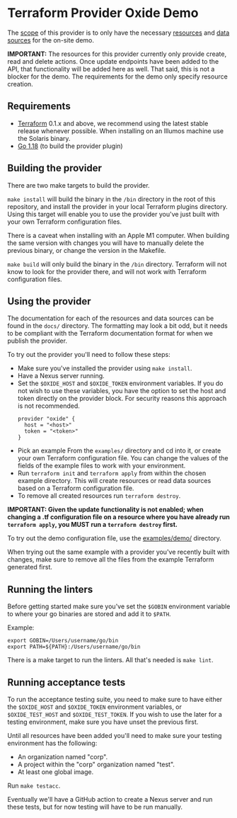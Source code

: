 # Terraform Provider Oxide Demo

The [scope](https://docs.google.com/document/d/1TNvy5-aqZPcv1PQllzySSIV7KJsGl5llvfc2L1IiD-Y/edit?usp=sharing) of this provider is to only have the necessary [resources](https://www.terraform.io/language/resources) and [data sources](https://www.terraform.io/language/data-sources) for the on-site demo.

**IMPORTANT:** The resources for this provider currently only provide create, read and delete actions. Once update endpoints have been added to the API, that functionality will be added here as well. That said, this is not a blocker for the demo. The requirements for the demo only specify resource creation.

## Requirements

- [Terraform](https://www.terraform.io/downloads) 0.1.x and above, we recommend using the latest stable release whenever possible. When installing on an Illumos machine use the Solaris binary.
- [Go 1.18](https://go.dev/dl/) (to build the provider plugin)

## Building the provider

There are two make targets to build the provider.

`make install` will build the binary in the `/bin` directory in the root of this repository, and install the provider in your local Terraform plugins directory. Using this target will enable you to use the provider you've just built with your own Terraform configuration files.

There is a caveat when installing with an Apple M1 computer. When building the same version with changes you will have to manually delete the previous binary, or change the version in the Makefile.

`make build` will only build the binary in the `/bin` directory. Terraform will not know to look for the provider there, and will not work with Terraform configuration files.

## Using the provider

The documentation for each of the resources and data sources can be found in the `docs/` directory. The formatting may look a bit odd, but it needs to be compliant with the Terraform documentation format for when we publish the provider.

To try out the provider you'll need to follow these steps:

- Make sure you've installed the provider using `make install`.
- Have a Nexus server running.
- Set the `$OXIDE_HOST` and `$OXIDE_TOKEN` environment variables. If you do not wish to use these variables, you have the option to set the host and token directly on the provider block. For security reasons this approach is not recommended.
  ```hcl
  provider "oxide" {
    host = "<host>"
    token = "<token>"
  }
  ```
- Pick an example From the `examples/` directory and cd into it, or create your own Terraform configuration file. You can change the values of the fields of the example files to work with your environment.
- Run `terraform init` and `terraform apply` from within the chosen example directory. This will create resources or read data sources based on a Terraform configuration file.
- To remove all created resources run `terraform destroy`.

**IMPORTANT: Given the update functionality is not enabled; when changing a .tf configuration file on a resource where you have already run `terraform apply`, you MUST run a `terraform destroy` first.**

To try out the demo configuration file, use the [examples/demo/](./examples/demo/) directory.

When trying out the same example with a provider you've recently built with changes, make sure to remove all the files from the example Terraform generated first.

## Running the linters

Before getting started make sure you've set the `$GOBIN` environment variable to where your go binaries are stored and add it to `$PATH`.

Example:

```console
export GOBIN=/Users/username/go/bin
export PATH=${PATH}:/Users/username/go/bin
```

There is a make target to run the linters. All that's needed is `make lint`.

## Running acceptance tests

To run the acceptance testing suite, you need to make sure to have either the `$OXIDE_HOST` and `$OXIDE_TOKEN` environment variables, or `$OXIDE_TEST_HOST` and `$OXIDE_TEST_TOKEN`. If you wish to use the later for a testing environment, make sure you have unset the previous first.

Until all resources have been added you'll need to make sure your testing environment has the following:

- An organization named "corp".
- A project within the "corp" organization named "test".
- At least one global image.

Run `make testacc`.

Eventually we'll have a GitHub action to create a Nexus server and run these tests, but for now testing will have to be run manually.
